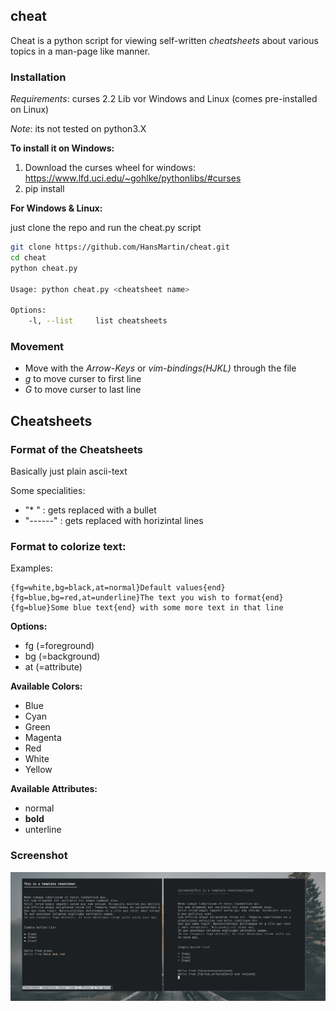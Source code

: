 ## cheat


Cheat is a python script for viewing self-written _cheatsheets_ about various topics in a man-page like manner.


### Installation

_Requirements_: curses 2.2 Lib vor Windows and Linux (comes pre-installed on Linux)

_Note_: its not tested on python3.X

**To install it on Windows:**
1) Download the curses wheel for windows: https://www.lfd.uci.edu/~gohlke/pythonlibs/#curses
2) pip install <curses-wheel>

**For Windows & Linux:**

just clone the repo and run the cheat.py script
```sh
git clone https://github.com/HansMartin/cheat.git
cd cheat
python cheat.py

Usage: python cheat.py <cheatsheet name>

Options:
    -l, --list     list cheatsheets
```


### Movement

* Move with the *Arrow-Keys* or *vim-bindings(HJKL)* through the file
* *g* to move curser to first line
* *G* to move curser to last line

## Cheatsheets

### Format of the Cheatsheets

Basically just plain ascii-text

Some specialities:

- "* "      : gets replaced with a bullet
- "------"  : gets replaced with horizintal lines

### Format to colorize text:

Examples:

```
{fg=white,bg=black,at=normal}Default values{end}
{fg=blue,bg=red,at=underline}The text you wish to format{end}
{fg=blue}Some blue text{end} with some more text in that line
```


**Options:**
- fg (=foreground)
- bg (=background)
- at (=attribute)

**Available Colors:**
* Blue
* Cyan
* Green
* Magenta
* Red
* White
* Yellow

**Available Attributes:**
* normal
* __bold__
* unterline


### Screenshot

![Screenshot](showcase.png)

